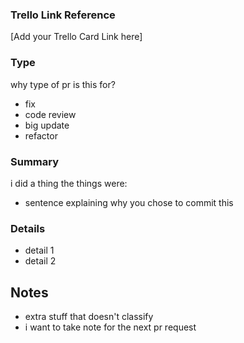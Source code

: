 ### Trello Link Reference
[Add your Trello Card Link here]
### Type

why type of pr is this for?

- fix
- code review
- big update
- refactor

### Summary

i did a thing the things were:

- sentence explaining why you chose to commit this

### Details

- detail 1
- detail 2

## Notes

- extra stuff that doesn't classify
- i want to take note for the next pr request
